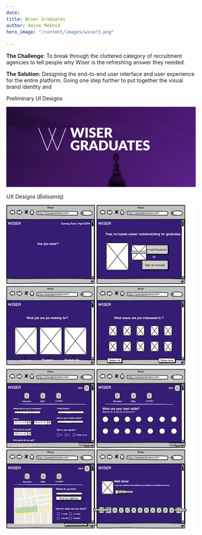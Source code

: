 ```yaml
---
date: 
title: Wiser Graduates
author: Amine Mekhid
hero_image: "/content/images/wiser3.png"

---
```

**The Challenge**: To break through the cluttered category of recruitment agencies to tell people why Wiser is the refreshing answer they needed.

**The Solution:** Designing the end-to-end user interface and user experience for the entire platform. Going one step further to put together the visual brand identity and

Preliminary UI Designs

![](/content/images/wiser2.png)

UX Designs (_Balsamiq_)

![](/content/images/wiser_wireframe.png)